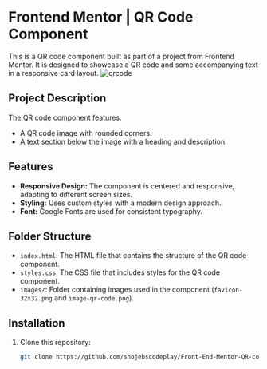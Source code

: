 # Frontend Mentor | QR Code Component

This is a QR code component built as part of a project from Frontend Mentor. It is designed to showcase a QR code and some accompanying text in a responsive card layout.
![qrcode](https://github.com/user-attachments/assets/6c35e517-ce2b-465a-af36-f3d7650874ca)

## Project Description

The QR code component features:
- A QR code image with rounded corners.
- A text section below the image with a heading and description.

## Features

- **Responsive Design:** The component is centered and responsive, adapting to different screen sizes.
- **Styling:** Uses custom styles with a modern design approach.
- **Font:** Google Fonts are used for consistent typography.

## Folder Structure

- `index.html`: The HTML file that contains the structure of the QR code component.
- `styles.css`: The CSS file that includes styles for the QR code component.
- `images/`: Folder containing images used in the component (`favicon-32x32.png` and `image-qr-code.png`).

## Installation

1. Clone this repository:
   ```bash
   git clone https://github.com/shojebscodeplay/Front-End-Mentor-QR-code.git
